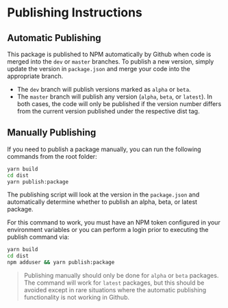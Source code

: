 # Publishing Instructions

## Automatic Publishing

This package is published to NPM automatically by Github when code is merged into the `dev` or `master` branches. To publish a new version, simply update the version in `package.json` and merge your code into the appropriate branch.

-   The `dev` branch will publish versions marked as `alpha` or `beta`.
-   The `master` branch will publish any version (`alpha`, `beta`, or `latest`).
    In both cases, the code will only be published if the version number differs from the current version published under the respective dist tag.

## Manually Publishing

If you need to publish a package manually, you can run the following commands from the root folder:

```sh
yarn build
cd dist
yarn publish:package
```

The publishing script will look at the version in the `package.json` and automatically determine whether to publish an alpha, beta, or latest package.

For this command to work, you must have an NPM token configured in your environment variables or you can perform a login prior to executing the publish command via:

```sh
yarn build
cd dist
npm adduser && yarn publish:package
```

> Publishing manually should only be done for `alpha` or `beta` packages. The command will work for `latest` packages, but this should be avoided except in rare situations where the automatic publishing functionality is not working in Github.
